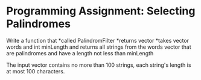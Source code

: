 # Programming Assignment: Selecting Palindromes

Write a function that
 *called PalindromFilter
 *returns vector<string>
 *takes vector<string> words and int minLength and returns all strings from the words vector that  
  are palindromes and have a length not less than minLength

  The input vector contains no more than 100 strings, each string's length is at most 100 characters.
